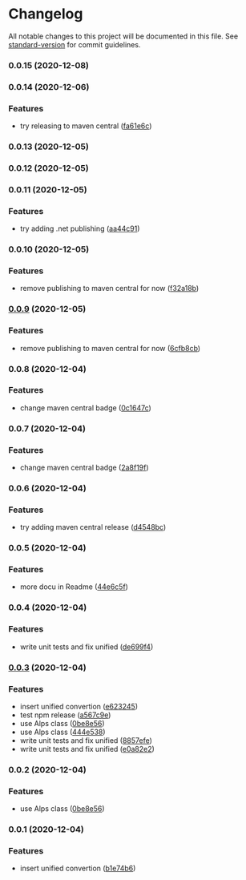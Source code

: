 # Changelog

All notable changes to this project will be documented in this file. See [standard-version](https://github.com/conventional-changelog/standard-version) for commit guidelines.

### 0.0.15 (2020-12-08)

### 0.0.14 (2020-12-06)


### Features

* try releasing to maven central ([fa61e6c](https://github.com/mmuller88/alps-unified-ts/commit/fa61e6c2d46c29eb2c286dbf101e653ca046c9ec))

### 0.0.13 (2020-12-05)

### 0.0.12 (2020-12-05)

### 0.0.11 (2020-12-05)


### Features

* try adding .net publishing ([aa44c91](https://github.com/mmuller88/alps-unified-ts/commit/aa44c91ae21a86e88e85f50d9e3343c61d9bd58d))

### 0.0.10 (2020-12-05)


### Features

* remove publishing to maven central for now ([f32a18b](https://github.com/mmuller88/alps-unified-ts/commit/f32a18bd14cb2e383fcdf98f8b57ff032256b188))

### [0.0.9](https://github.com/mmuller88/alps-unified-ts/compare/v0.0.8...v0.0.9) (2020-12-05)


### Features

* remove publishing to maven central for now ([6cfb8cb](https://github.com/mmuller88/alps-unified-ts/commit/6cfb8cb029f099c36e6eed9281b47580780471e3))

### 0.0.8 (2020-12-04)


### Features

* change maven central badge ([0c1647c](https://github.com/mmuller88/alps-unified-ts/commit/0c1647c2766d327ad5f40bbf4f38978158976a25))

### 0.0.7 (2020-12-04)


### Features

* change maven central badge ([2a8f19f](https://github.com/mmuller88/alps-unified-ts/commit/2a8f19fc6cf6d6e4ef037df4c7d1af42e24e0780))

### 0.0.6 (2020-12-04)


### Features

* try adding maven central release ([d4548bc](https://github.com/mmuller88/alps-unified-ts/commit/d4548bce650d27f0d189dbc093284bf3dbb4caa1))

### 0.0.5 (2020-12-04)


### Features

* more docu in Readme ([44e6c5f](https://github.com/mmuller88/alps-unified-ts/commit/44e6c5fd04e957eae78943815db90cd58016dca5))

### 0.0.4 (2020-12-04)


### Features

* write unit tests and fix unified ([de699f4](https://github.com/mmuller88/alps-unified-ts/commit/de699f47944cd9ea77181127867dfa43291a3801))

### [0.0.3](https://github.com/mmuller88/alps-unified-ts/compare/v0.0.1...v0.0.3) (2020-12-04)


### Features

* insert unified convertion ([e623245](https://github.com/mmuller88/alps-unified-ts/commit/e6232459c7de848753769db1c21fe9089eadd729))
* test npm release ([a567c9e](https://github.com/mmuller88/alps-unified-ts/commit/a567c9ed905f520945e369b46900fd777ee37e5c))
* use Alps class ([0be8e56](https://github.com/mmuller88/alps-unified-ts/commit/0be8e56263c458dca188f722bb831ada4a238b7c))
* use Alps class ([444e538](https://github.com/mmuller88/alps-unified-ts/commit/444e538cc28992e5dbaa9e3f4636e97694c46ffe))
* write unit tests and fix unified ([8857efe](https://github.com/mmuller88/alps-unified-ts/commit/8857efee594504028f4a0b229f791e49ea081f09))
* write unit tests and fix unified ([e0a82e2](https://github.com/mmuller88/alps-unified-ts/commit/e0a82e249165d72513753c484877319e6979c9e8))

### 0.0.2 (2020-12-04)


### Features

* use Alps class ([0be8e56](https://github.com/mmuller88/alps-unified-ts/commit/0be8e56263c458dca188f722bb831ada4a238b7c))

### 0.0.1 (2020-12-04)


### Features

* insert unified convertion ([b1e74b6](https://github.com/mmuller88/alps-unified-ts/commit/b1e74b6d95c0cc9442583b7381114eb9d4c97f56))
